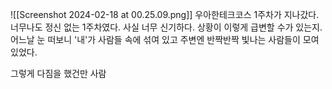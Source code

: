 ![[Screenshot 2024-02-18 at 00.25.09.png]]
우아한테크코스 1주차가 지나갔다.
너무나도 정신 없는 1주차였다.
사실 너무 신기하다. 상황이 이렇게 급변할 수가 있는지. 어느날 눈 떠보니 '내'가 사람들 속에 섞여 있고 주변엔 반짝반짝 빛나는 사람들이 모여 있었다.

그렇게 다짐을 했건만 사람 